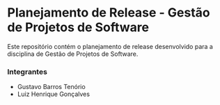 # Planejamento de Release - Gestão de Projetos de Software

Este repositório contém o planejamento de release desenvolvido para a disciplina de Gestão de Projetos de Software.

### Integrantes

* Gustavo Barros Tenório
* Luiz Henrique Gonçalves

